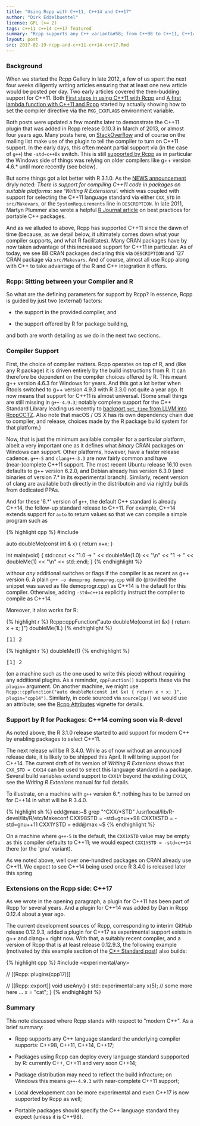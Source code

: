 ```yaml
---
title: "Using Rcpp with C++11, C++14 and C++17"
author: "Dirk Eddelbuettel"
license: GPL (>= 2)
tags: c++11 c++14 c++17 featured
summary: "Rcpp supports any C++ variant&#58; from C++98 to C++11, C++14 and now C++17"
layout: post
src: 2017-02-19-rcpp-and-c++11-c++14-c++17.Rmd
---
```


### Background

When we started the Rcpp Gallery in late 2012, a few of us spent the next four weeks diligently
writing articles ensuring that at least one new article would be posted per day. Two early articles
covered the then-budding support for C++11.  Both
[First steps in using C++11 with Rcpp](https://gallery.rcpp.org/articles/first-steps-with-C++11/) and
[A first lambda function with C++11 and Rcpp](https://gallery.rcpp.org/articles/simple-lambda-func-c++11/)
started by actually showing how to set the compiler directive via the `PKG_CXXFLAGS` environment
variable.

Both posts were updated a few months later to demonstrate the C++11 plugin that was added in Rcpp
release 0.10.3 in March of 2013, or almost four years ago.  Many posts here, on
[StackOverflow](http://stackoverflow.com/questions/tagged/rcpp) and of course on the mailing list
make use of the plugin to tell the compiler to turn on C++11 support.  In the early days, this often
meant partial support via (in the case of `g++`) the `-std=c++0x` switch. This is still
[supported by Rcpp](https://github.com/RcppCore/Rcpp/blob/f99737edbbe699c0128a735518af91a7f1d986da/R/Attributes.R#L464)
as in particular the Windows side of things was relying on older compilers like g++ version 4.6.*
until more recently (see below).

But some things got a lot better with R 3.1.0.  As the
[NEWS announcement](https://stat.ethz.ch/pipermail/r-announce/2014/000572.html) dryly noted: _There
is support for compiling C++11 code in packages on suitable platforms: see ‘Writing R Extensions’._
which was coupled with support for selecting the C++11 language standard via either `CXX_STD` in
`src/Makevars`, or the `SystemRequirements` line in `DESCRIPTION`. In late 2011, Martyn Plummer also
wrote a helpful
[R Journal article](https://journal.r-project.org/archive/2011-2/RJournal_2011-2_Plummer.pdf) on
best practices for portable C++ packages.

And as we alluded to above, Rcpp has supported C++11 since the dawn of time (because, as we detail
below, it ultimately comes down what your compiler supports, and what R facilitates).  Many CRAN
packages have by now taken advantage of this increased support for C++11 in particular.  As of
today, we see 88 CRAN packages declaring this via `DESCRIPTION` and 127 CRAN package via
`src/Makevars`.  And of course, almost all use Rcpp along with C++ to take advantage of the R and
C++ integration it offers.

### Rcpp: Sitting between your Compiler and R

So what are the defining parameters for support by Rcpp?  In essence, Rcpp is guided by just two
(external) factors:

- the support in the provided compiler, and 

- the support offered by R for package building,

and both are worth detailing as we do in the next two sections.. 

### Compiler Support

First, the choice of compiler matters. Rcpp operates on top of R, and (like any R package) it is
driven entirely by the build instructions from R.  It can therefore be dependent on the compiler
choices offered by R.  This meant g++ version 4.6.3 for Windows for years.  And this got a lot
better when Rtools switched to g++ version 4.9.3 with R 3.3.0 not quite a year ago.  It now means
that support for C++11 is almost universal.  (Some small things are still missing in `g++-4.9.3`;
notably complete support for the C++ Standard Library leading us recently to
[backport `get_time` from LLVM into RcppCCTZ](https://github.com/eddelbuettel/rcppcctz/pull/11). Also
note that macOS / OS X has its own dependency chain due to compiler, and release, choices made by
the R package build system for that platform.)

Now, that is just the minimum available compiler for a particular platform, albeit a very important
one as it defines what _binary_ CRAN packages on Windows can support.  Other platforms, however,
have a faster release cadence.  `g++-5` and `clang++-3.3` are now fairly common and have
(near-)complete C++11 support.  The most recent Ubuntu release 16.10 even defaults to g++ version
6.2.0, and Debian already has version 6.3.0 (and binaries of version 7.* in its experimental
branch). Similarly, recent version of clang are available both directly in the distributoin and via
nightly builds from dedicated PPAs.

And for these '6.*' version of `g++`, the default C++ standard is already C++14, the follow-up
standard release to C++11.  For example, C++14 extends support for `auto` to return values so that
we can compile a simple program such as


{% highlight cpp %}
#include <iostream>

auto doubleMe(const int & x) {
    return x+x;
}

int main(void) {
    std::cout << "1.0         -> " << doubleMe(1.0) << "\n"
              << "1           -> " << doubleMe(1)   << "\n"
              << std::endl;
}
{% endhighlight %}

withour _any_ additional switches or flags if the compiler is as recent as g++ version 6. A plain
`g++ -o demoprog demoprog.cpp` will do (provided the snippet was saved as file demoprogr.cpp) as
C++14 is the default for this compiler.  Otherwise, adding `-std=c++14` explicitly instruct the
compiler to compile as C++14.

Moreover, it also works for R:


{% highlight r %}
Rcpp::cppFunction("auto doubleMe(const int &x) { return x + x; }")
doubleMe(1L)
{% endhighlight %}



<pre class="output">
[1] 2
</pre>



{% highlight r %}
doubleMe(1)
{% endhighlight %}



<pre class="output">
[1] 2
</pre>

(on a machine such as the one used to write this piece) without requiring any additional plugins.
As a reminder, `cppFunction()` supports these via the `plugin=` argument. On another machine, we
might use `Rcpp::cppFunction("auto doubleMe(const int &x) { return x + x; }", plugin="cpp14")`.
Similarly, in code sourced via `sourceCpp()` we would use an attribute; see the
[Rcpp Attributes](https://cloud.r-project.org/package=Rcpp/vignettes/Rcpp-attributes.pdf) vignette
for details.


### Support by R for Packages: C++14 coming soon via R-devel

As noted above, the R 3.1.0 release started to add support for modern C++ by enabling packages to
select C++11.

The next release will be R 3.4.0. While as of now without an announced release date, it is likely to
be shipped this April. It will bring support for C++14.  The current draft of its version of
_Writing R Extenions_ shows that `CXX_STD = CXX14` can be used to select this language standard in a
package. Several build variables extend support to `CXX1Y` beyond the existing `CXX1X`, see the
_Writing R Extenions_ manual for full details.

To illustrate, on a machine with `g++` version 6.*, nothing has to be turned on for C++14 in what
will be R 3.4.0.


{% highlight sh %}
edd@max:~$ grep "^CXX/*STD" /usr/local/lib/R-devel/lib/R/etc/Makeconf 
CXX98STD = -std=gnu++98
CXX1XSTD = -std=gnu++11
CXX1YSTD = 
edd@max:~$ 
{% endhighlight %}

On a machine where `g++-5` is the default, the `CXX1XSTD` value may be empty as this compiler
defaults to C++11; we would expect `CXX1YSTD = -std=c++14` there (or the 'gnu' variant).

As we noted above, well over one-hundred packages on CRAN already use C++11.  We expect to see C++14
being used once R 3.4.0 is released later this spring

### Extensions on the Rcpp side: C++17

As we wrote in the opening paragraph, a plugin for C++11 has been part of Rcpp for several years.
And a plugin for C++14 was added by Dan in Rcpp 0.12.4 about a year ago.  

The current development sources of Rcpp, corresponding to interim GitHub release 0.12.9.3, added a
plugin for C++17 as experimental support exists in g++ and clang++ right now.  With that, a suitably
recent compiler, and a version of Rcpp that is at least release 0.12.9.3, the following example
(motivated by this example section of the
[C++ Standard post](http://www.open-std.org/jtc1/sc22/wg21/docs/papers/2015/n4480.html#any)) also
builds:


{% highlight cpp %}
#include <experimental/any>

// [[Rcpp::plugins(cpp17)]]                                        

// [[Rcpp::export]]
void useAny() {
    std::experimental::any x(5);
    // some more here ...
    x = "cat";
}
{% endhighlight %}

### Summary

This note discussed where Rcpp stands with respect to "modern C++". As a brief summary:

- Rcpp supports any C++ language standard the underlying compiler supports: C++98, C++11, C++14, 
  C++17;

- Packages using Rcpp can deploy every language standard suppported by R: currently C++, C++11 and
  very soon C++14;
  
- Package distribution may need to reflect the build infracture; on Windows this means `g++-4.9.3`
  with near-complete C++11 support;

- Local developement can be more experimental and even C++17 is now supported by Rcpp as well;

- Portable packages should specify the C++ language standard they expect (unless it is C++98).

